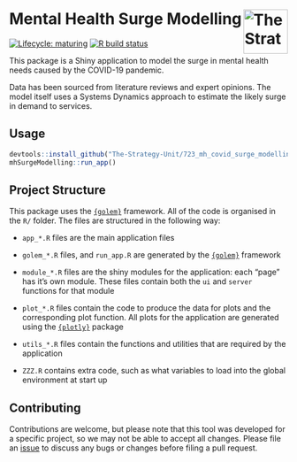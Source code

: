 
<!-- README.md is generated from README.Rmd. Please edit that file -->

# Mental Health Surge Modelling [<img src="https://www.strategyunitwm.nhs.uk/themes/custom/ie_bootstrap/logo.svg" title="The Strategy Unit" alt="The Strategy Unit Logo" align="right" height="80"/>](https://www.strategyunitwm.nhs.uk/)

<!-- badges: start -->

[![Lifecycle:
maturing](https://img.shields.io/badge/lifecycle-maturing-blue.svg)](https://www.tidyverse.org/lifecycle/#maturing)
[![R build
status](https://github.com/The-Strategy-Unit/723_mh_covid_surge_modelling/workflows/R-CMD-check/badge.svg)](https://github.com/The-Strategy-Unit/723_mh_covid_surge_modelling/actions)

<!-- badges: end -->

This package is a Shiny application to model the surge in mental health
needs caused by the COVID-19 pandemic.

Data has been sourced from literature reviews and expert opinions. The
model itself uses a Systems Dynamics approach to estimate the likely
surge in demand to services.

## Usage

``` r
devtools::install_github("The-Strategy-Unit/723_mh_covid_surge_modelling")
mhSurgeModelling::run_app()
```

## Project Structure

This package uses the [`{golem}`](https://github.com/ThinkR-open/golem)
framework. All of the code is organised in the `R/` folder. The files
are structured in the following way:

  - `app_*.R` files are the main application files

  - `golem_*.R` files, and `run_app.R` are generated by the
    [`{golem}`](https://github.com/ThinkR-open/golem) framework

  - `module_*.R` files are the shiny modules for the application: each
    “page” has it’s own module. These files contain both the `ui` and
    `server` functions for that module

  - `plot_*.R` files contain the code to produce the data for plots and
    the corresponding plot function. All plots for the application are
    generated using the [`{plotly}`](https://plotly.com/r/) package

  - `utils_*.R` files contain the functions and utilities that are
    required by the application

  - `ZZZ.R` contains extra code, such as what variables to load into the
    global environment at start up

## Contributing

Contributions are welcome, but please note that this tool was developed
for a specific project, so we may not be able to accept all changes.
Please file an
[issue](https://github.com/The-Strategy-Unit/723_mh_covid_surge_modelling/issues/new)
to discuss any bugs or changes before filing a pull request.
